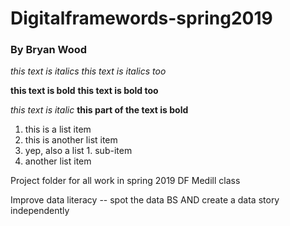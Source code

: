 # Digitalframewords-spring2019
### By Bryan Wood

*this text is italics*
_this text is italics too_

**this text is bold**
__this text is bold too__

*this text is italic* __this part of the text is bold__

  1. this is a list item
  2. this is another list item
  3. yep, also a list
    1. sub-item
  4. another list item

Project folder for all work in spring 2019 DF Medill class

Improve data literacy -- spot the data BS AND create a data story independently
